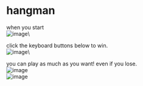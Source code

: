 # hangman
when you start\
![image](https://user-images.githubusercontent.com/39490214/132705180-8b261ed3-247a-4031-b0c1-23bb8f9e822e.png)\

click the keyboard buttons below to win. \
![image](https://user-images.githubusercontent.com/39490214/132705259-cf460ca2-308e-4d40-830b-c380959d26cf.png)\

you can play as much as you want! even if you lose.\
![image](https://user-images.githubusercontent.com/39490214/132705126-d393c564-3a9a-447a-9a7a-0920cae1d385.png)\
![image](https://user-images.githubusercontent.com/39490214/132705562-5ec44636-fe24-4e71-b57e-07cad02971cc.png)

